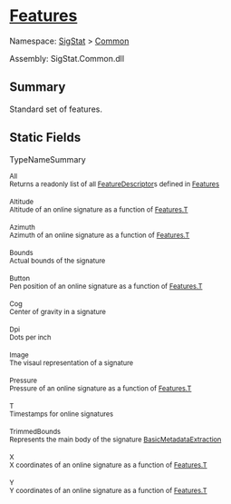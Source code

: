 # [Features](./Features.md)

Namespace: [SigStat]() > [Common](./README.md)

Assembly: SigStat.Common.dll

## Summary
Standard set of features.

## Static Fields

TypeNameSummary

<sub>All</sub><br><sub>Returns a readonly list of all [FeatureDescriptor](https://github.com/hargitomi97/sigstat/blob/master/docs/md/SigStat/Common/FeatureDescriptor.md)s defined in [Features](https://github.com/hargitomi97/sigstat/blob/master/docs/md/SigStat/Common/Features.md)</sub><br><br>
<sub>Altitude</sub><br><sub>Altitude of an online signature as a function of [Features.T](https://github.com/hargitomi97/sigstat/blob/master/docs/md/SigStat/Common/Features.md)</sub><br><br>
<sub>Azimuth</sub><br><sub>Azimuth of an online signature as a function of [Features.T](https://github.com/hargitomi97/sigstat/blob/master/docs/md/SigStat/Common/Features.md)</sub><br><br>
<sub>Bounds</sub><br><sub>Actual bounds of the signature</sub><br><br>
<sub>Button</sub><br><sub>Pen position of an online signature as a function of [Features.T](https://github.com/hargitomi97/sigstat/blob/master/docs/md/SigStat/Common/Features.md)</sub><br><br>
<sub>Cog</sub><br><sub>Center of gravity in a signature</sub><br><br>
<sub>Dpi</sub><br><sub>Dots per inch</sub><br><br>
<sub>Image</sub><br><sub>The visaul representation of a signature</sub><br><br>
<sub>Pressure</sub><br><sub>Pressure of an online signature as a function of [Features.T](https://github.com/hargitomi97/sigstat/blob/master/docs/md/SigStat/Common/Features.md)</sub><br><br>
<sub>T</sub><br><sub>Timestamps for online signatures</sub><br><br>
<sub>TrimmedBounds</sub><br><sub>Represents the main body of the signature [BasicMetadataExtraction](https://github.com/hargitomi97/sigstat/blob/master/docs/md/SigStat/Common/BasicMetadataExtraction.md)</sub><br><br>
<sub>X</sub><br><sub>X coordinates of an online signature as a function of [Features.T](https://github.com/hargitomi97/sigstat/blob/master/docs/md/SigStat/Common/Features.md)</sub><br><br>
<sub>Y</sub><br><sub>Y coordinates of an online signature as a function of [Features.T](https://github.com/hargitomi97/sigstat/blob/master/docs/md/SigStat/Common/Features.md)</sub><br><br>


